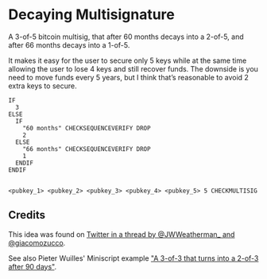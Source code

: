 # Decaying Multisignature 

A 3-of-5 bitcoin multisig, that after 60 months decays into a 2-of-5, and after 66 months decays into a 1-of-5.
 
It makes it easy for the user to secure only 5 keys while at the same time allowing the user to lose 4 keys and still recover funds.
The downside is you need to move funds every 5 years, but I think that’s reasonable to avoid 2 extra keys to secure.

```
IF
  3
ELSE
  IF
    "60 months" CHECKSEQUENCEVERIFY DROP
    2
  ELSE
    "66 months" CHECKSEQUENCEVERIFY DROP
    1
  ENDIF
ENDIF


<pubkey_1> <pubkey_2> <pubkey_3> <pubkey_4> <pubkey_5> 5 CHECKMULTISIG
```

## Credits 
This idea was found on [Twitter in a thread by @JWWeatherman_ and @giacomozucco](https://twitter.com/JWWeatherman_/status/1249101431161774080).

See also Pieter Wuilles' Miniscript example ["A 3-of-3 that turns into a 2-of-3 after 90 days"](http://bitcoin.sipa.be/miniscript/).
